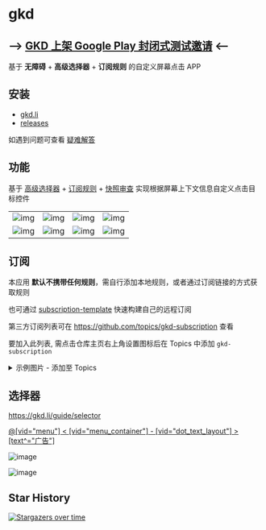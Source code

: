# gkd

## --> [GKD 上架 Google Play 封闭式测试邀请](https://github.com/orgs/gkd-kit/discussions/946) <--

基于 **无障碍** + **高级选择器** + **订阅规则** 的自定义屏幕点击 APP

## 安装

- [gkd.li](https://gkd.li/guide/)
- [releases](https://github.com/gkd-kit/gkd/releases)

如遇到问题可查看 [疑难解答](https://gkd.li/guide/faq)

## 功能

基于 [高级选择器](https://gkd.li/guide/selector) + [订阅规则](https://gkd.li/guide/subscription) + [快照审查](https://github.com/gkd-kit/inspect) 实现根据屏幕上下文信息自定义点击目标控件

|                                                                                             |                                                                                             |                                                                                             |                                                                                             |
| ------------------------------------------------------------------------------------------- | ------------------------------------------------------------------------------------------- | ------------------------------------------------------------------------------------------- | ------------------------------------------------------------------------------------------- |
| ![img](https://github.com/user-attachments/assets/71a93ac0-1ff3-4868-a9d4-4e68d7c12e61) | ![img](https://github.com/user-attachments/assets/64c7c0f2-2e6d-4a79-8106-ca1988abe3ef) | ![img](https://github.com/user-attachments/assets/17c61583-a0d8-4d96-a455-32f88137a1fd) | ![img](https://github.com/user-attachments/assets/5622e324-ee35-40d5-aad5-5196cc9ac582) |
| ![img](https://github.com/user-attachments/assets/27e5a936-61a2-45c0-b415-f96f2e27b131) | ![img](https://github.com/user-attachments/assets/a0a62e53-8ba6-42fe-9b85-25faf26b070f) | ![img](https://github.com/user-attachments/assets/7cfd74f3-8ff2-4bf0-a5e1-0578c3e9f69d) | ![img](https://github.com/user-attachments/assets/967e84fa-8673-4b0a-b2a8-2b5374a631ee) |

## 订阅

本应用 **默认不携带任何规则**，需自行添加本地规则，或者通过订阅链接的方式获取规则

也可通过 [subscription-template](https://github.com/gkd-kit/subscription-template) 快速构建自己的远程订阅

第三方订阅列表可在 <https://github.com/topics/gkd-subscription> 查看

要加入此列表, 需点击仓库主页右上角设置图标后在 Topics 中添加 `gkd-subscription`

<details>
<summary>示例图片 - 添加至 Topics</summary>

![image](https://github.com/gkd-kit/gkd/assets/38517192/b7a2548d-c499-4db3-a2a4-dab81f0d312e)

</details>

## 选择器

<https://gkd.li/guide/selector>

[@[vid=\"menu\"] < [vid=\"menu_container\"] - [vid=\"dot_text_layout\"] > [text^=\"广告\"]](https://i.gkd.li/i/14881985?gkd=QFt2aWQ9Im1lbnUiXSA8IFt2aWQ9Im1lbnVfY29udGFpbmVyIl0gLSBbdmlkPSJkb3RfdGV4dF9sYXlvdXQiXSA-IFt0ZXh0Xj0i5bm_5ZGKIl0)

![image](https://github.com/user-attachments/assets/800cc253-8c7d-44f1-99be-c8bfce3ae996)

![image](https://github.com/user-attachments/assets/a2ae667b-b8c5-4556-a816-37743347b972)

## Star History

[![Stargazers over time](https://starchart.cc/gkd-kit/gkd.svg?variant=adaptive)](https://starchart.cc/gkd-kit/gkd)
